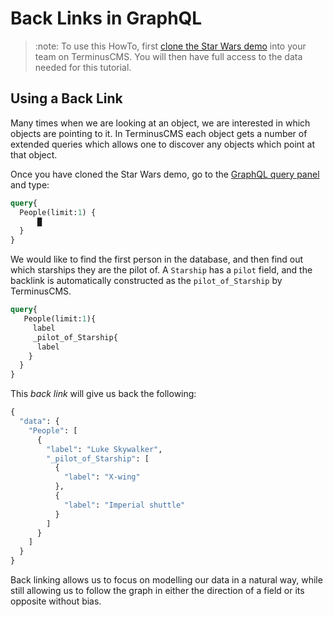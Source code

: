 # Back Links in GraphQL

> :note:
> To use this HowTo, first [clone the Star Wars
> demo](../use-distributed-features/clone-a-demo.md) into your team on
> TerminusCMS. You will then have full access to the data needed for
> this tutorial.

## Using a Back Link

Many times when we are looking at an object, we are interested in
which objects are pointing to it. In TerminusCMS each object gets a
number of extended queries which allows one to discover any objects
which point at that object.

Once you have cloned the Star Wars demo, go to the [GraphQL query
panel](query-basics.md) and type:

```graphql
query{
  People(limit:1) {
      █
  }
}
```

We would like to find the first person in the database, and then find
out which starships they are the pilot of. A `Starship` has a `pilot`
field, and the backlink is automatically constructed as the
`pilot_of_Starship` by TerminusCMS.

```graphql
query{
   People(limit:1){
     label
     _pilot_of_Starship{
      label
    }
  }
}
```

This *back link* will give us back the following:

```graphql
{
  "data": {
    "People": [
      {
        "label": "Luke Skywalker",
        "_pilot_of_Starship": [
          {
            "label": "X-wing"
          },
          {
            "label": "Imperial shuttle"
          }
        ]
      }
    ]
  }
}
```

Back linking allows us to focus on modelling our data in a natural
way, while still allowing us to follow the graph in either the
direction of a field or its opposite without bias.
